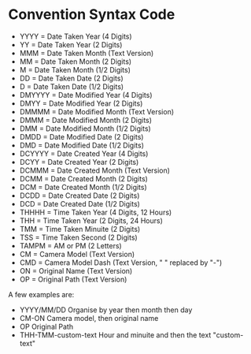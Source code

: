 Convention Syntax Code  
=========================

- YYYY = Date Taken Year (4 Digits)
- YY = Date Taken Year (2 Digits)
- MMM = Date Taken Month (Text Version)
- MM = Date Taken Month (2 Digits)
- M = Date Taken Month (1/2 Digits)
- DD = Date Taken Date (2 Digits)
- D = Date Taken Date (1/2 Digits)
- DMYYYY = Date Modified Year (4 Digits)
- DMYY = Date Modified Year (2 Digits)
- DMMMM = Date Modified Month (Text Version)
- DMMM = Date Modified Month (2 Digits)
- DMM = Date Modified Month (1/2 Digits)
- DMDD = Date Modified Date (2 Digits)
- DMD = Date Modified Date (1/2 Digits)
- DCYYYY = Date Created Year (4 Digits)
- DCYY = Date Created Year (2 Digits)
- DCMMM = Date Created Month (Text Version)
- DCMM = Date Created Month (2 Digits)
- DCM = Date Created Month (1/2 Digits)
- DCDD = Date Created Date (2 Digits)
- DCD = Date Created Date (1/2 Digits)
- THHHH = Time Taken Year (4 Digits, 12 Hours)
- THH = Time Taken Year (2 Digits, 24 Hours)
- TMM = Time Taken Minuite (2 Digits)
- TSS = Time Taken Second (2 Digits)
- TAMPM = AM or PM (2 Letters)
- CM = Camera Model (Text Version)
- CMD = Camera Model Dash (Text Version, " " replaced by "-")
- ON = Original Name (Text Version)
- OP = Original Path (Text Version)

A few examples are:
- YYYY/MM/DD                  Organise by year then month then day
- CM-ON                       Camera model, then original name
- OP                          Original Path
- THH-TMM-custom-text         Hour and minuite and then the text "custom-text"